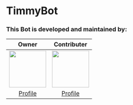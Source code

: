 # TimmyBot

### This Bot is developed and maintained by:

| Owner | Contributer |
|:-------------------:|:-------------------:|
|<img height='100' width='100' src='https://avatars3.githubusercontent.com/u/48699905?v=4'>|<img height='100' width='100' src='https://avatars3.githubusercontent.com/u/24800958?v=4'>|
|[Profile](https://github.com/TimmyTradeMark)|[Profile](https://github.com/DooJayu)|
